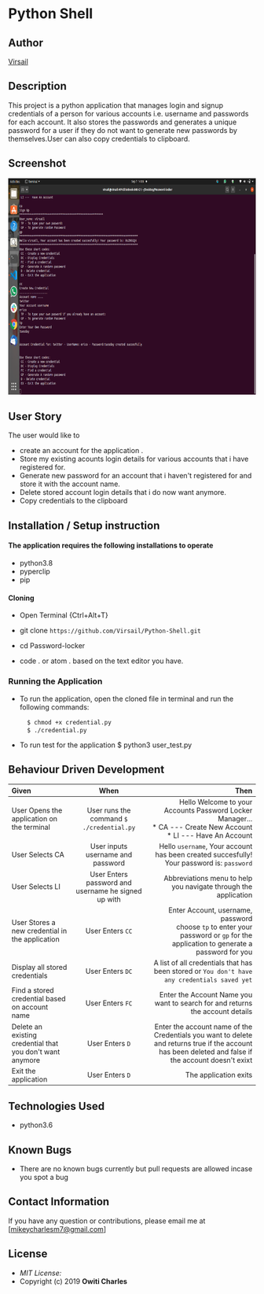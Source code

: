 # Python Shell
## Author

[Virsail](https://github.com/Virsail)

## Description

This project is a python application that manages login and signup credentials of a person for various accounts i.e. username and passwords for each account. It also stores the passwords and generates a unique password for a user if they do not want to generate new passwords by themselves.User can also copy credentials to clipboard.

## Screenshot

<img src="https://raw.githubusercontent.com/Virsail/Python-Shell/master/image/screenshot1.png" width="900px" height="440px">

## User Story
The user would like to
* create an account for the application .
* Store my existing acounts login details for various accounts that i have registered for.
* Generate new password for an account that i haven't registered for and store it with the account name.   
* Delete stored account login details that i do now want anymore.
* Copy credentials to the clipboard


## Installation / Setup instruction

#### The application requires the following installations to operate 
* python3.8
* pyperclip
* pip

#### Cloning

* Open Terminal {Ctrl+Alt+T}

* git clone ```https://github.com/Virsail/Python-Shell.git```

* cd Password-locker

* code . or atom . based on the text editor you have.

### Running the Application
* To run the application, open the cloned file in terminal and run the following commands:

        $ chmod +x credential.py
        $ ./credential.py
* To run test for the application
        $ python3 user_test.py

## Behaviour Driven Development
| Given | When | Then |
| :---------------- | :---------------: | ------------------: |
| User Opens the application on the terminal | User runs the command ```$ ./credential.py```|Hello Welcome to your Accounts Password Locker Manager... <br>* CA ---  Create New Account * LI ---  Have An Account |
|User Selects  CA| User inputs username and password| Hello ```username```, Your account has been created succesfully! Your password is: ```password```|
|User Selects LI  | User Enters password and username he signed up with| Abbreviations menu to help you navigate through the application|
| User Stores a new credential in the application| User Enters ```CC```|Enter Account, username, password<br>choose ```tp``` to enter your password or ```gp``` for the application to generate a password for you |
|Display all stored credentials |User Enters ```DC```|A list of all credentials that has been stored or ```You don't have any credentials saved yet``` |
|Find a stored credential based on account name|User Enters ```FC```| Enter the Account Name you want to search for and returns the account details|
|Delete an existing credential that you don't want anymore|User Enters ```D```|Enter the account name of the Credentials you want to delete and returns true if the account has been deleted and false if the account doesn't exixt|
|Exit the application|User Enters ```D```| The application exits|

## Technologies Used

* python3.6

## Known Bugs
* There are no known bugs currently but pull requests are allowed incase you spot a bug

## Contact Information 

If you have any question or contributions, please email me at [mikeycharlesm7@gmail.com]

## License
* *MIT License:*
* Copyright (c) 2019 **Owiti Charles**
